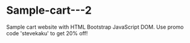 # Sample-cart---2
Sample cart website with HTML Bootstrap JavaScript DOM. Use promo code 'stevekaku' to get 20% off!
